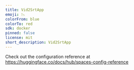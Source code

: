 ```yaml
---
title: Vid2SrtApp
emoji: 📉
colorFrom: blue
colorTo: red
sdk: docker
pinned: false
license: mit
short_description: Vid2SrtApp
---
```


Check out the configuration reference at https://huggingface.co/docs/hub/spaces-config-reference
